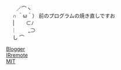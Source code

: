  
　　／⌒ヽ  
　 ∩ ＾ω＾）  前のプログラムの焼き直しですお  
　 |　　 ⊂ﾉ  
　｜　　 _⊃  
　 し ⌒  
  
[Blogger](https://tatanabe.blogspot.com/2025/02/stm32.html)  
[IRremote](https://github.com/wataoxp/IRremote)  
[MIT](https://github.com/wataoxp/simple_IR/blob/main/LICENSE)  
